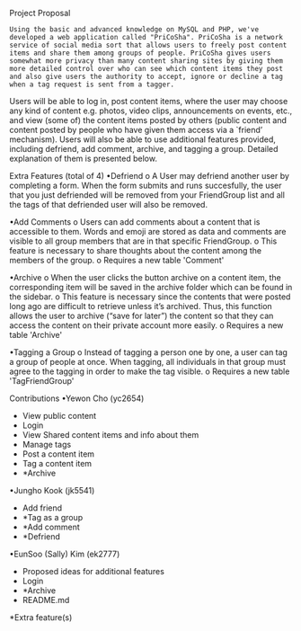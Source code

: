 
Project Proposal

	Using the basic and advanced knowledge on MySQL and PHP, we've developed a web application called "PriCoSha". PriCoSha is a network service of social media sort that allows users to freely post content items and share them among groups of people. PriCoSha gives users somewhat more privacy than many content sharing sites by giving them more detailed control over who can see which content items they post and also give users the authority to accept, ignore or decline a tag when a tag request is sent from a tagger.

Users will be able to log in, post content items, where the user may choose any kind of content e.g. photos, video clips, announcements on events, etc., and view (some of) the content items posted by others (public content and content posted by people who have given them access via a `friend’ mechanism). Users will also be able to use additional features provided, including defriend, add comment, archive, and tagging a group. Detailed explanation of them is presented below.







Extra Features (total of 4)
•Defriend
	o A User may defriend another user by completing a form. When the form submits and runs succesfully, the user that you just defriended will be removed from your FriendGroup list and all the tags of that defriended user will also be removed.

•Add Comments
	o Users can add comments about a content that is accessible to them. Words and emoji are stored as data and comments are visible to all group members that are in that specific FriendGroup. 
	o This feature is necessary to share thoughts about the content among the members of the group.
	o Requires a new table 'Comment'

•Archive
	o When the user clicks the button archive on a content item, the corresponding item will be saved in the archive folder which can be found in the sidebar.
	o This feature is necessary since the contents that were posted long ago are difficult to retrieve unless it’s archived. Thus, this function allows the user to archive (“save for later”) the content so that they can access the content on their private account more easily.
	o Requires a new table 'Archive'
	
•Tagging a Group
	o Instead of tagging a person one by one, a user can tag a group of people at once. When tagging, all individuals in that group must agree to the tagging in order to make the tag visible. 
	o Requires a new table 'TagFriendGroup'





Contributions
•Yewon Cho (yc2654)
- View public content
- Login
- View Shared content items and info about them
- Manage tags
- Post a content item
- Tag a content item
- *Archive

•Jungho Kook (jk5541)
- Add friend
- *Tag as a group
- *Add comment
- *Defriend

•EunSoo (Sally) Kim (ek2777)
- Proposed ideas for additional features
- Login
- *Archive
- README.md

*Extra feature(s)









